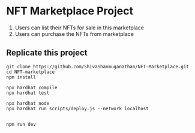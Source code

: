 # NFT Marketplace Project 

1. Users can list their NFTs for sale in this marketplace
2. Users can purchase the NFTs from marketplace


## Replicate this project

```shell
git clone https://github.com/ShivaShanmuganathan/NFT-Marketplace.git
cd NFT-marketplace
npm install

npx hardhat compile
npx hardhat test

npx hardhat node 
npx hardhat run scripts/deploy.js --network localhost


npm run dev
```

